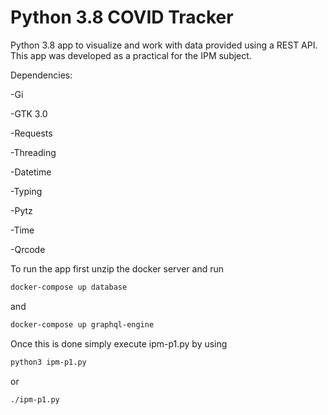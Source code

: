 # Python 3.8 COVID Tracker
 Python 3.8 app to visualize and work with data provided using a REST API. 
 This app was developed as a practical for the IPM subject.
 
 Dependencies:
 
  -Gi
  
  -GTK 3.0
  
  -Requests
  
  -Threading
  
  -Datetime
  
  -Typing
  
  -Pytz
  
  -Time
  
  -Qrcode

To run the app first unzip the docker server and run 
```bash
docker-compose up database 
```
and 
```bash
docker-compose up graphql-engine
```
Once this is done simply execute ipm-p1.py by using 
```bash
python3 ipm-p1.py
```
or
```bash
./ipm-p1.py
```
